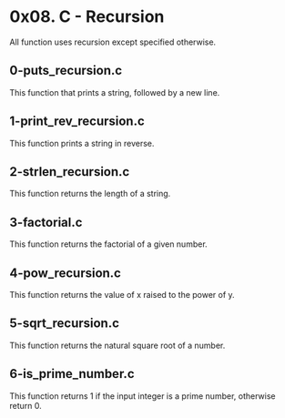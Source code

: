# 0x08. C - Recursion

All function uses recursion except specified otherwise.

## 0-puts_recursion.c

This function that prints a string, followed by a new line.

## 1-print_rev_recursion.c

This function prints a string in reverse.

## 2-strlen_recursion.c

This function returns the length of a string.

## 3-factorial.c

This function returns the factorial of a given number.

## 4-pow_recursion.c

This function returns the value of x raised to the power of y.

## 5-sqrt_recursion.c

This function returns the natural square root of a number.

## 6-is_prime_number.c

This function returns 1 if the input integer is a prime number, otherwise return 0.
